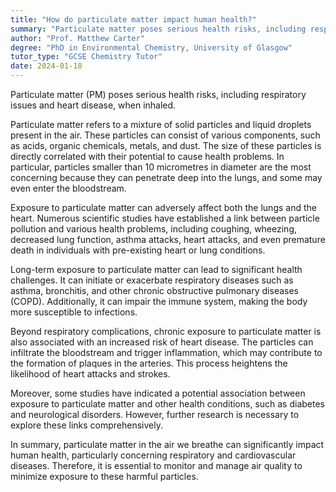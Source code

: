 ```yaml
---
title: "How do particulate matter impact human health?"
summary: "Particulate matter poses serious health risks, including respiratory issues and heart disease, when inhaled, highlighting the importance of air quality management for public health."
author: "Prof. Matthew Carter"
degree: "PhD in Environmental Chemistry, University of Glasgow"
tutor_type: "GCSE Chemistry Tutor"
date: 2024-01-18
---
```


Particulate matter (PM) poses serious health risks, including respiratory issues and heart disease, when inhaled.

Particulate matter refers to a mixture of solid particles and liquid droplets present in the air. These particles can consist of various components, such as acids, organic chemicals, metals, and dust. The size of these particles is directly correlated with their potential to cause health problems. In particular, particles smaller than $10$ micrometres in diameter are the most concerning because they can penetrate deep into the lungs, and some may even enter the bloodstream.

Exposure to particulate matter can adversely affect both the lungs and the heart. Numerous scientific studies have established a link between particle pollution and various health problems, including coughing, wheezing, decreased lung function, asthma attacks, heart attacks, and even premature death in individuals with pre-existing heart or lung conditions.

Long-term exposure to particulate matter can lead to significant health challenges. It can initiate or exacerbate respiratory diseases such as asthma, bronchitis, and other chronic obstructive pulmonary diseases (COPD). Additionally, it can impair the immune system, making the body more susceptible to infections.

Beyond respiratory complications, chronic exposure to particulate matter is also associated with an increased risk of heart disease. The particles can infiltrate the bloodstream and trigger inflammation, which may contribute to the formation of plaques in the arteries. This process heightens the likelihood of heart attacks and strokes.

Moreover, some studies have indicated a potential association between exposure to particulate matter and other health conditions, such as diabetes and neurological disorders. However, further research is necessary to explore these links comprehensively.

In summary, particulate matter in the air we breathe can significantly impact human health, particularly concerning respiratory and cardiovascular diseases. Therefore, it is essential to monitor and manage air quality to minimize exposure to these harmful particles.
    